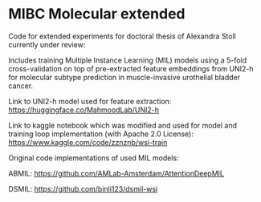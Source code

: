 # MIBC Molecular extended

Code for extended experiments for doctoral thesis of Alexandra Stoll currently under review:

Includes training Multiple Instance Learning (MIL) models using a 5-fold cross-validation on top of pre-extracted feature embeddings from UNI2-h for molecular subtype prediction in muscle-invasive urothelial bladder cancer.

Link to UNI2-h model used for feature extraction: https://huggingface.co/MahmoodLab/UNI2-h

Link to kaggle notebook which was modified and used for model and training loop implementation (with Apache 2.0 License): https://www.kaggle.com/code/zznznb/wsi-train

Original code implementations of used MIL models:

ABMIL: https://github.com/AMLab-Amsterdam/AttentionDeepMIL

DSMIL: https://github.com/binli123/dsmil-wsi
